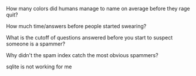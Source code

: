 How many colors did humans manage to name on average before they rage quit?

How much time/answers before people started swearing?

What is the cutoff of questions answered before you start to suspect someone is a spammer?

Why didn't the spam index catch the most obvious spammers?

sqlite is not working for me